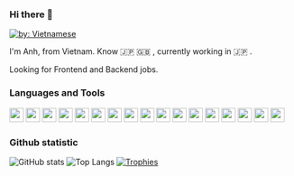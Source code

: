 ### Hi there 👋

[![by: Vietnamese](https://raw.githubusercontent.com/webuild-community/badge/master/svg/by.svg)](https://webuild.community/)

I'm Anh, from Vietnam. Know :jp: :gb: , currently working in :jp: .

Looking for Frontend and Backend jobs.

### Languages and Tools

<code><img height="25" src="https://devicons.github.io/devicon/devicon.git/icons/amazonwebservices/amazonwebservices-original-wordmark.svg"/></code>
<code><img height="25" src="https://devicons.github.io/devicon/devicon.git/icons/html5/html5-original-wordmark.svg"/></code>
<code><img height="25" src="https://devicons.github.io/devicon/devicon.git/icons/css3/css3-original-wordmark.svg"/></code>
<code><img height="25" src="https://devicons.github.io/devicon/devicon.git/icons/javascript/javascript-original.svg"/></code>
<code><img height="25" src="https://devicons.github.io/devicon/devicon.git/icons/jquery/jquery-original-wordmark.svg"/></code>
<code><img height="25" src="https://devicons.github.io/devicon/devicon.git/icons/express/express-original-wordmark.svg"/></code>
<code><img height="25" src="https://devicons.github.io/devicon/devicon.git/icons/git/git-original-wordmark.svg"/></code>
<code><img height="25" src="https://devicons.github.io/devicon/devicon.git/icons/mongodb/mongodb-original-wordmark.svg"/></code>
<code><img height="25" src="https://devicons.github.io/devicon/devicon.git/icons/react/react-original-wordmark.svg"/></code>
<code><img height="25" src="https://devicons.github.io/devicon/devicon.git/icons/redux/redux-original.svg"/></code>
<code><img height="25" src="https://devicons.github.io/devicon/devicon.git/icons/sass/sass-original.svg"/></code>
<code><img height="25" src="https://devicons.github.io/devicon/devicon.git/icons/trello/trello-plain-wordmark.svg"/></code>
<code><img height="25" src="https://devicons.github.io/devicon/devicon.git/icons/typescript/typescript-original.svg"/></code>
<code><img height="25" src="https://devicons.github.io/devicon/devicon.git/icons/d3js/d3js-original.svg"/></code>
<code><img height="25" src="https://devicons.github.io/devicon/devicon.git/icons/docker/docker-original-wordmark.svg"/></code>
<code><img height="25" src="https://devicons.github.io/devicon/devicon.git/icons/gulp/gulp-plain.svg"/></code>
<code><img height="25" src="https://devicons.github.io/devicon/devicon.git/icons/nodejs/nodejs-original-wordmark.svg"/></code>

### Github statistic

![GitHub stats](https://github-readme-stats.vercel.app/api?username=tuananhhedspibk&show_icons=true&count_private=true?)
![Top Langs](https://github-readme-stats.vercel.app/api/top-langs/?username=tuananhhedspibk&layout=compact)
[![Trophies](https://github-profile-trophy.vercel.app/?username=tuananhhedspibk)](https://github.com/ryo-ma/github-profile-trophy)
